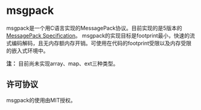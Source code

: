 # msgpack
 msgpack是一个用C语言实现的MessagePack协议。目前实现的是5版本的[MessagePack Specification](https://github.com/msgpack/msgpack/blob/master/spec.md)。
 msgpack的实现目标是footprint最小，快速的流式编码解码，且无内存额内存开销。可使用在代码的footprint受限以及内存受限的嵌入式环境中。
 
 **注：**
 目前尚未实现array、map、ext三种类型。
 
## 许可协议
  msgpack的使用由MIT授权。
 
